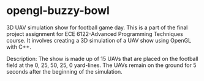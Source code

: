 # opengl-buzzy-bowl
3D UAV simulation show for football game day.
This is a part of the final project assignment for ECE 6122-Advanced Programming Techniques course.
It involves creating a 3D simulation of a UAV show using OpenGL with C++.

Description:
The show is made up of 15 UAVs that are placed on the football field at the 0, 25, 50, 25, 
0 yard-lines.
The UAVs remain on the ground for 5 seconds after the beginning of the simulation.

